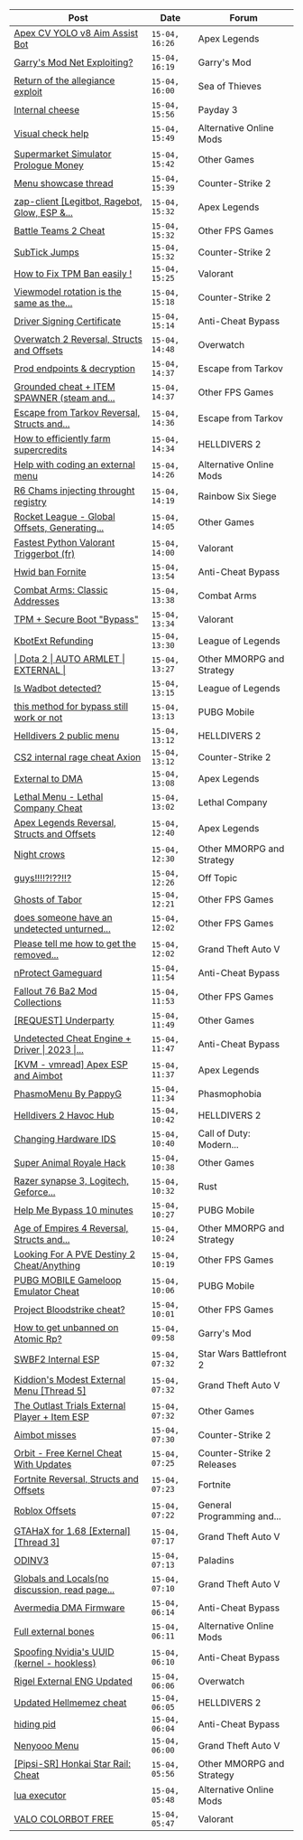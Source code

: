 |Post|Date|Forum|
|----|----|-----|
|[Apex CV YOLO v8 Aim Assist Bot](https://www.unknowncheats.me/forum/apex-legends/624584-apex-cv-yolo-v8-aim-assist-bot.html)|`15-04, 16:26`|Apex Legends|
|[Garry's Mod Net Exploiting?](https://www.unknowncheats.me/forum/garry-s-mod/632443-garrys-mod-net-exploiting.html)|`15-04, 16:19`|Garry's Mod|
|[Return of the allegiance exploit](https://www.unknowncheats.me/forum/sea-of-thieves/631965-return-allegiance-exploit.html)|`15-04, 16:00`|Sea of Thieves|
|[Internal cheese](https://www.unknowncheats.me/forum/payday-3-a/611723-internal-cheese.html)|`15-04, 15:56`|Payday 3|
|[Visual check help](https://www.unknowncheats.me/forum/alternative-online-mods/632242-visual-check-help.html)|`15-04, 15:49`|Alternative Online Mods|
|[Supermarket Simulator Prologue Money](https://www.unknowncheats.me/forum/other-games/632365-supermarket-simulator-prologue-money.html)|`15-04, 15:42`|Other Games|
|[Menu showcase thread](https://www.unknowncheats.me/forum/counter-strike-2-a/605536-menu-showcase-thread.html)|`15-04, 15:39`|Counter-Strike 2|
|[zap-client \[Legitbot, Ragebot, Glow, ESP &...](https://www.unknowncheats.me/forum/apex-legends/628823-zap-client-legitbot-ragebot-glow-esp.html)|`15-04, 15:32`|Apex Legends|
|[Battle Teams 2 Cheat](https://www.unknowncheats.me/forum/other-fps-games/622789-battle-teams-2-cheat.html)|`15-04, 15:32`|Other FPS Games|
|[SubTick Jumps](https://www.unknowncheats.me/forum/counter-strike-2-a/620166-subtick-jumps.html)|`15-04, 15:32`|Counter-Strike 2|
|[How to Fix TPM Ban easily !](https://www.unknowncheats.me/forum/valorant/626786-fix-tpm-ban-easily.html)|`15-04, 15:25`|Valorant|
|[Viewmodel rotation is the same as the...](https://www.unknowncheats.me/forum/counter-strike-2-a/632517-viewmodel-rotation-antiaims.html)|`15-04, 15:18`|Counter-Strike 2|
|[Driver Signing Certificate](https://www.unknowncheats.me/forum/anti-cheat-bypass/632448-driver-signing-certificate.html)|`15-04, 15:14`|Anti-Cheat Bypass|
|[Overwatch 2 Reversal, Structs and Offsets](https://www.unknowncheats.me/forum/overwatch/516727-overwatch-2-reversal-structs-offsets.html)|`15-04, 14:48`|Overwatch|
|[Prod endpoints & decryption](https://www.unknowncheats.me/forum/escape-from-tarkov/632498-prod-endpoints-decryption.html)|`15-04, 14:37`|Escape from Tarkov|
|[Grounded cheat + ITEM SPAWNER (steam and...](https://www.unknowncheats.me/forum/other-fps-games/632507-grounded-cheat-item-spawner-steam-gamepass.html)|`15-04, 14:37`|Other FPS Games|
|[Escape from Tarkov Reversal, Structs and...](https://www.unknowncheats.me/forum/escape-from-tarkov/226519-escape-tarkov-reversal-structs-offsets.html)|`15-04, 14:36`|Escape from Tarkov|
|[How to efficiently farm supercredits](https://www.unknowncheats.me/forum/helldivers-2-a/626974-efficiently-farm-supercredits.html)|`15-04, 14:34`|HELLDIVERS 2|
|[Help with coding an external menu](https://www.unknowncheats.me/forum/alternative-online-mods/632426-help-coding-external-menu.html)|`15-04, 14:26`|Alternative Online Mods|
|[R6 Chams injecting throught registry](https://www.unknowncheats.me/forum/rainbow-six-siege/594608-r6-chams-injecting-throught-registry.html)|`15-04, 14:19`|Rainbow Six Siege|
|[Rocket League - Global Offsets, Generating...](https://www.unknowncheats.me/forum/other-games/628566-rocket-league-global-offsets-generating-sdk-start-modding.html)|`15-04, 14:05`|Other Games|
|[Fastest Python Valorant Triggerbot (fr)](https://www.unknowncheats.me/forum/valorant/612762-fastest-python-valorant-triggerbot-fr.html)|`15-04, 14:00`|Valorant|
|[Hwid ban Fornite](https://www.unknowncheats.me/forum/anti-cheat-bypass/632449-hwid-ban-fornite.html)|`15-04, 13:54`|Anti-Cheat Bypass|
|[Combat Arms: Classic Addresses](https://www.unknowncheats.me/forum/combat-arms/481026-combat-arms-classic-addresses.html)|`15-04, 13:38`|Combat Arms|
|[TPM + Secure Boot "Bypass"](https://www.unknowncheats.me/forum/valorant/631852-tpm-secure-boot-bypass.html)|`15-04, 13:34`|Valorant|
|[KbotExt Refunding](https://www.unknowncheats.me/forum/league-of-legends/632235-kbotext-refunding.html)|`15-04, 13:30`|League of Legends|
|[\| Dota 2 \| AUTO ARMLET \| EXTERNAL \|](https://www.unknowncheats.me/forum/other-mmorpg-and-strategy/631844-dota-2-auto-armlet-external.html)|`15-04, 13:27`|Other MMORPG and Strategy|
|[Is Wadbot detected?](https://www.unknowncheats.me/forum/league-of-legends/632504-wadbot-detected.html)|`15-04, 13:15`|League of Legends|
|[this method for bypass still work or not](https://www.unknowncheats.me/forum/pubg-mobile/630889-method-bypass.html)|`15-04, 13:13`|PUBG Mobile|
|[Helldivers 2 public menu](https://www.unknowncheats.me/forum/helldivers-2-a/629110-helldivers-2-public-menu.html)|`15-04, 13:12`|HELLDIVERS 2|
|[CS2 internal rage cheat Axion](https://www.unknowncheats.me/forum/counter-strike-2-a/632156-cs2-internal-rage-cheat-axion.html)|`15-04, 13:12`|Counter-Strike 2|
|[External to DMA](https://www.unknowncheats.me/forum/apex-legends/632317-external-dma.html)|`15-04, 13:08`|Apex Legends|
|[Lethal Menu - Lethal Company Cheat](https://www.unknowncheats.me/forum/lethal-company/615575-lethal-menu-lethal-company-cheat.html)|`15-04, 13:02`|Lethal Company|
|[Apex Legends Reversal, Structs and Offsets](https://www.unknowncheats.me/forum/apex-legends/319804-apex-legends-reversal-structs-offsets.html)|`15-04, 12:40`|Apex Legends|
|[Night crows](https://www.unknowncheats.me/forum/other-mmorpg-and-strategy/627465-night-crows.html)|`15-04, 12:30`|Other MMORPG and Strategy|
|[guys!!!!?!??!!?](https://www.unknowncheats.me/forum/off-topic/632500-guys.html)|`15-04, 12:26`|Off Topic|
|[Ghosts of Tabor](https://www.unknowncheats.me/forum/other-fps-games/574607-ghosts-tabor.html)|`15-04, 12:21`|Other FPS Games|
|[does someone have an undetected unturned...](https://www.unknowncheats.me/forum/other-fps-games/632447-undetected-unturned-cheat.html)|`15-04, 12:02`|Other FPS Games|
|[Please tell me how to get the removed...](https://www.unknowncheats.me/forum/grand-theft-auto-v/590284-please-tell-removed-vehicles.html)|`15-04, 12:02`|Grand Theft Auto V|
|[nProtect Gameguard](https://www.unknowncheats.me/forum/anti-cheat-bypass/632499-nprotect-gameguard.html)|`15-04, 11:54`|Anti-Cheat Bypass|
|[Fallout 76 Ba2 Mod Collections](https://www.unknowncheats.me/forum/other-fps-games/628572-fallout-76-ba2-mod-collections.html)|`15-04, 11:53`|Other FPS Games|
|[\[REQUEST\] Underparty](https://www.unknowncheats.me/forum/other-games/619926-request-underparty.html)|`15-04, 11:49`|Other Games|
|[Undetected Cheat Engine + Driver \| 2023 \|...](https://www.unknowncheats.me/forum/anti-cheat-bypass/504191-undetected-cheat-engine-driver-2023-bypass-anticheats-eac.html)|`15-04, 11:47`|Anti-Cheat Bypass|
|[\[KVM - vmread\] Apex ESP and Aimbot](https://www.unknowncheats.me/forum/apex-legends/406426-kvm-vmread-apex-esp-aimbot.html)|`15-04, 11:37`|Apex Legends|
|[PhasmoMenu By PappyG](https://www.unknowncheats.me/forum/phasmophobia/485776-phasmomenu-pappyg.html)|`15-04, 11:34`|Phasmophobia|
|[Helldivers 2 Havoc Hub](https://www.unknowncheats.me/forum/helldivers-2-a/630894-helldivers-2-havoc-hub.html)|`15-04, 10:42`|HELLDIVERS 2|
|[Changing Hardware IDS](https://www.unknowncheats.me/forum/call-of-duty-modern-warfare-iii/632491-changing-hardware-ids.html)|`15-04, 10:40`|Call of Duty: Modern...|
|[Super Animal Royale Hack](https://www.unknowncheats.me/forum/other-games/465314-super-animal-royale-hack.html)|`15-04, 10:38`|Other Games|
|[Razer synapse 3, Logitech, Geforce...](https://www.unknowncheats.me/forum/rust/632307-razer-synapse-3-logitech-geforce-detectability.html)|`15-04, 10:32`|Rust|
|[Help Me Bypass 10 minutes](https://www.unknowncheats.me/forum/pubg-mobile/632425-help-bypass-10-minutes.html)|`15-04, 10:27`|PUBG Mobile|
|[Age of Empires 4 Reversal, Structs and...](https://www.unknowncheats.me/forum/other-mmorpg-and-strategy/589592-age-empires-4-reversal-structs-offsets.html)|`15-04, 10:24`|Other MMORPG and Strategy|
|[Looking For A PVE Destiny 2 Cheat/Anything](https://www.unknowncheats.me/forum/other-fps-games/632488-looking-pve-destiny-2-cheat.html)|`15-04, 10:19`|Other FPS Games|
|[PUBG MOBILE Gameloop Emulator Cheat](https://www.unknowncheats.me/forum/pubg-mobile/576303-pubg-mobile-gameloop-emulator-cheat.html)|`15-04, 10:06`|PUBG Mobile|
|[Project Bloodstrike cheat?](https://www.unknowncheats.me/forum/other-fps-games/588110-project-bloodstrike-cheat.html)|`15-04, 10:01`|Other FPS Games|
|[How to get unbanned on Atomic Rp?](https://www.unknowncheats.me/forum/garry-s-mod/632268-unbanned-atomic-rp.html)|`15-04, 09:58`|Garry's Mod|
|[SWBF2 Internal ESP](https://www.unknowncheats.me/forum/star-wars-battlefront-2-a/581560-swbf2-internal-esp.html)|`15-04, 07:32`|Star Wars Battlefront 2|
|[Kiddion's Modest External Menu \[Thread 5\]](https://www.unknowncheats.me/forum/grand-theft-auto-v/576854-kiddions-modest-external-menu-thread-5-a.html)|`15-04, 07:32`|Grand Theft Auto V|
|[The Outlast Trials External Player + Item ESP](https://www.unknowncheats.me/forum/other-games/588324-outlast-trials-external-player-item-esp.html)|`15-04, 07:32`|Other Games|
|[Aimbot misses](https://www.unknowncheats.me/forum/counter-strike-2-a/632113-aimbot-misses.html)|`15-04, 07:30`|Counter-Strike 2|
|[Orbit - Free Kernel Cheat With Updates](https://www.unknowncheats.me/forum/counter-strike-2-releases/629494-orbit-free-kernel-cheat-updates.html)|`15-04, 07:25`|Counter-Strike 2 Releases|
|[Fortnite Reversal, Structs and Offsets](https://www.unknowncheats.me/forum/fortnite/235061-fortnite-reversal-structs-offsets.html)|`15-04, 07:23`|Fortnite|
|[Roblox Offsets](https://www.unknowncheats.me/forum/general-programming-and-reversing/632473-roblox-offsets.html)|`15-04, 07:22`|General Programming and...|
|[GTAHaX for 1.68 \[External\] \[Thread 3\]](https://www.unknowncheats.me/forum/grand-theft-auto-v/461672-gtahax-1-68-external-thread-3-a.html)|`15-04, 07:17`|Grand Theft Auto V|
|[ODINV3](https://www.unknowncheats.me/forum/paladins/629312-odinv3.html)|`15-04, 07:13`|Paladins|
|[Globals and Locals(no discussion, read page...](https://www.unknowncheats.me/forum/grand-theft-auto-v/500059-globals-locals-discussion-read-page-1-a.html)|`15-04, 07:10`|Grand Theft Auto V|
|[Avermedia DMA Firmware](https://www.unknowncheats.me/forum/anti-cheat-bypass/632141-avermedia-dma-firmware.html)|`15-04, 06:14`|Anti-Cheat Bypass|
|[Full external bones](https://www.unknowncheats.me/forum/alternative-online-mods/631339-external-bones.html)|`15-04, 06:11`|Alternative Online Mods|
|[Spoofing Nvidia's UUID (kernel - hookless)](https://www.unknowncheats.me/forum/anti-cheat-bypass/575441-spoofing-nvidias-uuid-kernel-hookless.html)|`15-04, 06:10`|Anti-Cheat Bypass|
|[Rigel External ENG Updated](https://www.unknowncheats.me/forum/overwatch/631969-rigel-external-eng-updated.html)|`15-04, 06:06`|Overwatch|
|[Updated Hellmemez cheat](https://www.unknowncheats.me/forum/helldivers-2-a/629598-updated-hellmemez-cheat.html)|`15-04, 06:05`|HELLDIVERS 2|
|[hiding pid](https://www.unknowncheats.me/forum/anti-cheat-bypass/632467-hiding-pid.html)|`15-04, 06:04`|Anti-Cheat Bypass|
|[Nenyooo Menu](https://www.unknowncheats.me/forum/grand-theft-auto-v/488777-nenyooo-menu.html)|`15-04, 06:00`|Grand Theft Auto V|
|[\[Pipsi-SR\] Honkai Star Rail: Cheat](https://www.unknowncheats.me/forum/other-mmorpg-and-strategy/629572-pipsi-sr-honkai-star-rail-cheat.html)|`15-04, 05:56`|Other MMORPG and Strategy|
|[lua executor](https://www.unknowncheats.me/forum/alternative-online-mods/617791-lua-executor.html)|`15-04, 05:48`|Alternative Online Mods|
|[VALO COLORBOT FREE](https://www.unknowncheats.me/forum/valorant/631031-valo-colorbot-free.html)|`15-04, 05:47`|Valorant|
